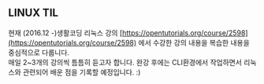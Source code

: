 ## LINUX TIL
 현재 (2016.12 -)생활코딩 리눅스 강의 [https://opentutorials.org/course/2598](https://opentutorials.org/course/2598) 에서 수강한 강의 내용을 복습한 내용을 중심적으로 다룹니다. <br>
매일 2~3개의 강의씩 틈틈히 듣고자 합니다. 완강 후에는 CLI환경에서 작업하면서 리눅스와 관련되어 배운 점을 기록할 예정입니다. :)
